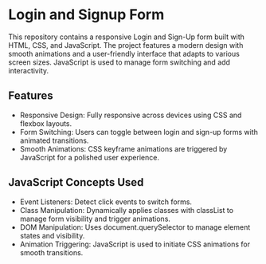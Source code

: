# Login and Signup Form

This repository contains a responsive Login and Sign-Up form built with HTML, CSS, and JavaScript. The project features a modern design with smooth animations and a user-friendly interface that adapts to various screen sizes. JavaScript is used to manage form switching and add interactivity.

## Features

* Responsive Design: Fully responsive across devices using CSS and flexbox layouts.
* Form Switching: Users can toggle between login and sign-up forms with animated transitions.
* Smooth Animations: CSS keyframe animations are triggered by JavaScript for a polished user experience.

## JavaScript Concepts Used

* Event Listeners: Detect click events to switch forms.
* Class Manipulation: Dynamically applies classes with classList to manage form visibility and trigger animations.
* DOM Manipulation: Uses document.querySelector to manage element states and visibility.
* Animation Triggering: JavaScript is used to initiate CSS animations for smooth transitions.
